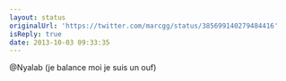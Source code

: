 ```yaml
---
layout: status
originalUrl: 'https://twitter.com/marcgg/status/385699140279484416'
isReply: true
date: 2013-10-03 09:33:35
---
```


@Nyalab (je balance moi je suis un ouf)
